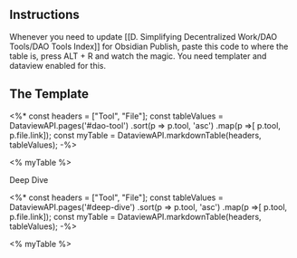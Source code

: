 ## Instructions

Whenever you need to update [[D. Simplifying Decentralized Work/DAO Tools/DAO Tools Index]] for Obsidian Publish, paste this code to where the table is, press ALT + R and watch the magic. You need templater and dataview enabled for this.

## The Template

<%*
const headers = ["Tool", "File"];
const tableValues = DataviewAPI.pages('#dao-tool')
.sort(p => p.tool, 'asc')
.map(p =>[ p.tool, p.file.link]);
const myTable = DataviewAPI.markdownTable(headers, tableValues);
-%>

<% myTable %>

Deep Dive

<%*
const headers = ["Tool", "File"];
const tableValues = DataviewAPI.pages('#deep-dive')
.sort(p => p.tool, 'asc')
.map(p =>[ p.tool, p.file.link]);
const myTable = DataviewAPI.markdownTable(headers, tableValues);
-%>

<% myTable %>
